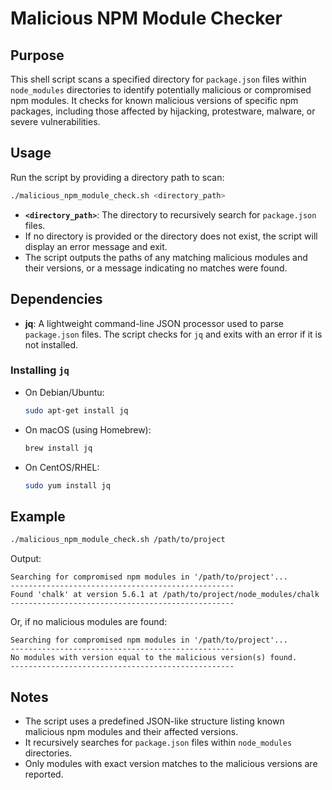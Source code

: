 # Malicious NPM Module Checker

## Purpose
This shell script scans a specified directory for `package.json` files within `node_modules` directories to identify potentially malicious or compromised npm modules. It checks for known malicious versions of specific npm packages, including those affected by hijacking, protestware, malware, or severe vulnerabilities.

## Usage
Run the script by providing a directory path to scan:

```bash
./malicious_npm_module_check.sh <directory_path>
```

- **`<directory_path>`**: The directory to recursively search for `package.json` files.
- If no directory is provided or the directory does not exist, the script will display an error message and exit.
- The script outputs the paths of any matching malicious modules and their versions, or a message indicating no matches were found.

## Dependencies
- **jq**: A lightweight command-line JSON processor used to parse `package.json` files. The script checks for `jq` and exits with an error if it is not installed.

### Installing `jq`
- On Debian/Ubuntu:
  ```bash
  sudo apt-get install jq
  ```
- On macOS (using Homebrew):
  ```bash
  brew install jq
  ```
- On CentOS/RHEL:
  ```bash
  sudo yum install jq
  ```

## Example
```bash
./malicious_npm_module_check.sh /path/to/project
```

Output:
```
Searching for compromised npm modules in '/path/to/project'...
--------------------------------------------------
Found 'chalk' at version 5.6.1 at /path/to/project/node_modules/chalk
--------------------------------------------------
```

Or, if no malicious modules are found:
```
Searching for compromised npm modules in '/path/to/project'...
--------------------------------------------------
No modules with version equal to the malicious version(s) found.
--------------------------------------------------
```

## Notes
- The script uses a predefined JSON-like structure listing known malicious npm modules and their affected versions.
- It recursively searches for `package.json` files within `node_modules` directories.
- Only modules with exact version matches to the malicious versions are reported.